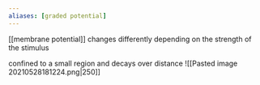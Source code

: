 ```yaml
---
aliases: [graded potential]
---
```

[[membrane potential]] changes differently depending on the strength of the stimulus

confined to a small region and decays over distance
![[Pasted image 20210528181224.png|250]]